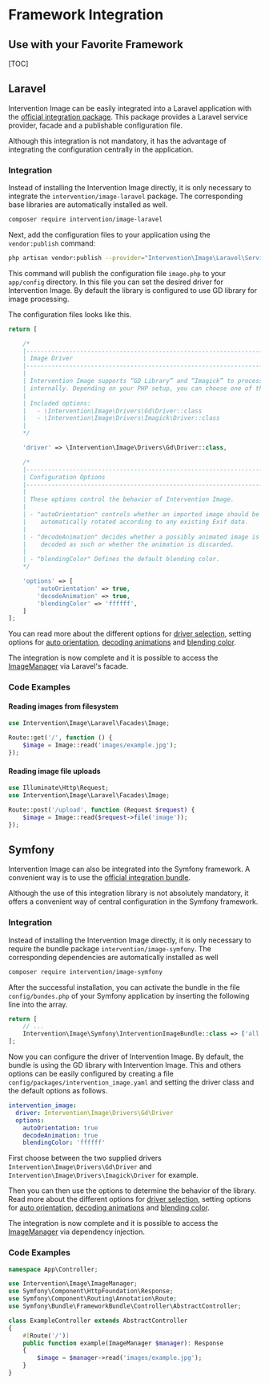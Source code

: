 # Framework Integration
## Use with your Favorite Framework

[TOC]

## Laravel

Intervention Image can be easily integrated into a Laravel application with the
[official integration package](https://github.com/Intervention/image-laravel). This package
provides a Laravel service provider, facade and a publishable configuration
file.

Although this integration is not mandatory, it has the advantage of integrating
the configuration centrally in the application.

### Integration

Instead of installing the Intervention Image directly, it is only necessary to integrate
the `intervention/image-laravel` package. The corresponding base libraries are automatically
installed as well.

```bash
composer require intervention/image-laravel
```

Next, add the configuration files to your application using the `vendor:publish` command:

```bash
php artisan vendor:publish --provider="Intervention\Image\Laravel\ServiceProvider"
```

This command will publish the configuration file `image.php` to your `app/config` 
directory. In this file you can set the desired driver for Intervention Image. 
By default the library is configured to use GD library for image processing.

The configuration files looks like this.

```php
return [

    /*
    |--------------------------------------------------------------------------
    | Image Driver
    |--------------------------------------------------------------------------
    |
    | Intervention Image supports “GD Library” and “Imagick” to process images
    | internally. Depending on your PHP setup, you can choose one of them.
    |
    | Included options:
    |   - \Intervention\Image\Drivers\Gd\Driver::class
    |   - \Intervention\Image\Drivers\Imagick\Driver::class
    |
    */

    'driver' => \Intervention\Image\Drivers\Gd\Driver::class,

    /*
    |--------------------------------------------------------------------------
    | Configuration Options
    |--------------------------------------------------------------------------
    |
    | These options control the behavior of Intervention Image.
    |
    | - "autoOrientation" controls whether an imported image should be
    |    automatically rotated according to any existing Exif data.
    |
    | - "decodeAnimation" decides whether a possibly animated image is
    |    decoded as such or whether the animation is discarded.
    |
    | - "blendingColor" Defines the default blending color.
    */

    'options' => [
        'autoOrientation' => true,
        'decodeAnimation' => true,
        'blendingColor' => 'ffffff',
    ]
];
```

You can read more about the different options for
[driver selection](/v3/basics/image-manager#driver-selection), setting options for 
[auto orientation](/v3/modifying/effects#image-orientation-according-to-exif-data), 
[decoding animations](/v3/modifying/animations) and 
[blending color](/v3/basics/colors#transparency).

The integration is now complete and it is possible to access the
[ImageManager](/v3/basics/instantiation) via Laravel's facade.

### Code Examples

#### Reading images from filesystem

```php
use Intervention\Image\Laravel\Facades\Image;

Route::get('/', function () {
    $image = Image::read('images/example.jpg');
});
```

#### Reading image file uploads

```php
use Illuminate\Http\Request;
use Intervention\Image\Laravel\Facades\Image;

Route::post('/upload', function (Request $request) {
    $image = Image::read($request->file('image'));
});
```

## Symfony

Intervention Image can also be integrated into the Symfony framework. A convenient way is to
use the [official integration bundle](https://github.com/Intervention/image-symfony).

Although the use of this integration library is not absolutely mandatory, it
offers a convenient way of central configuration in the Symfony framework.

### Integration

Instead of installing the Intervention Image directly, it is only necessary to require the
bundle package `intervention/image-symfony`. The corresponding dependencies 
are automatically installed as well

```bash
composer require intervention/image-symfony
```

After the successful installation, you can activate the bundle in the file
`config/bundes.php` of your Symfony application by inserting the following 
line into the array.

```php
return [
    // ...
    Intervention\Image\Symfony\InterventionImageBundle::class => ['all' => true],
];
```

Now you can configure the driver of Intervention Image. By default, the bundle
is using the GD library with Intervention Image. This and others options can be
easily configured by creating a file `config/packages/intervention_image.yaml`
and setting the driver class and the default options as follows. 

```yaml
intervention_image:
  driver: Intervention\Image\Drivers\Gd\Driver
  options:
    autoOrientation: true
    decodeAnimation: true
    blendingColor: 'ffffff'
```

First choose between the two supplied drivers `Intervention\Image\Drivers\Gd\Driver` and
`Intervention\Image\Drivers\Imagick\Driver` for example.

Then you can then use the options to determine the behavior of the library. Read more about the different options for
[driver selection](/v3/basics/image-manager#driver-selection), setting options for 
[auto orientation](/v3/modifying/effects#image-orientation-according-to-exif-data), 
[decoding animations](/v3/modifying/animations) and 
[blending color](/v3/basics/colors#transparency).

The integration is now complete and it is possible to access the
[ImageManager](/v3/basics/instantiation) via dependency injection.

### Code Examples

```php
namespace App\Controller;

use Intervention\Image\ImageManager;
use Symfony\Component\HttpFoundation\Response;
use Symfony\Component\Routing\Annotation\Route;
use Symfony\Bundle\FrameworkBundle\Controller\AbstractController;

class ExampleController extends AbstractController
{
    #[Route('/')]
    public function example(ImageManager $manager): Response
    {
        $image = $manager->read('images/example.jpg');
    }
}
```
